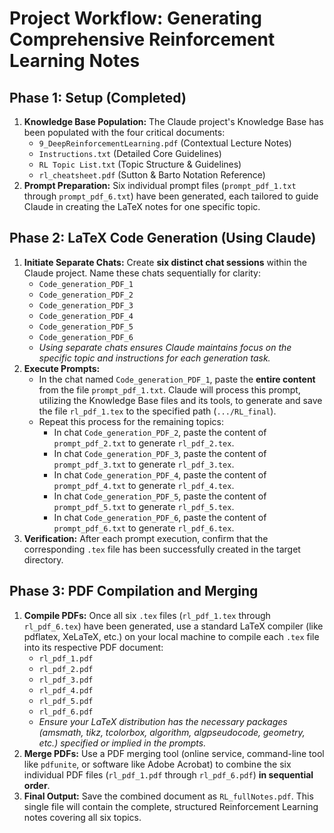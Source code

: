 

# Project Workflow: Generating Comprehensive Reinforcement Learning Notes

## Phase 1: Setup (Completed)

1.  **Knowledge Base Population:** The Claude project's Knowledge Base has been populated with the four critical documents:
    * `9_DeepReinforcementLearning.pdf` (Contextual Lecture Notes)
    * `Instructions.txt` (Detailed Core Guidelines)
    * `RL Topic List.txt` (Topic Structure & Guidelines)
    * `rl_cheatsheet.pdf` (Sutton & Barto Notation Reference)
2.  **Prompt Preparation:** Six individual prompt files (`prompt_pdf_1.txt` through `prompt_pdf_6.txt`) have been generated, each tailored to guide Claude in creating the LaTeX notes for one specific topic.

## Phase 2: LaTeX Code Generation (Using Claude)

1.  **Initiate Separate Chats:** Create **six distinct chat sessions** within the Claude project. Name these chats sequentially for clarity:
    * `Code_generation_PDF_1`
    * `Code_generation_PDF_2`
    * `Code_generation_PDF_3`
    * `Code_generation_PDF_4`
    * `Code_generation_PDF_5`
    * `Code_generation_PDF_6`
    * *Using separate chats ensures Claude maintains focus on the specific topic and instructions for each generation task.*
2.  **Execute Prompts:**
    * In the chat named `Code_generation_PDF_1`, paste the **entire content** from the file `prompt_pdf_1.txt`. Claude will process this prompt, utilizing the Knowledge Base files and its tools, to generate and save the file `rl_pdf_1.tex` to the specified path (`.../RL_final`).
    * Repeat this process for the remaining topics:
        * In chat `Code_generation_PDF_2`, paste the content of `prompt_pdf_2.txt` to generate `rl_pdf_2.tex`.
        * In chat `Code_generation_PDF_3`, paste the content of `prompt_pdf_3.txt` to generate `rl_pdf_3.tex`.
        * In chat `Code_generation_PDF_4`, paste the content of `prompt_pdf_4.txt` to generate `rl_pdf_4.tex`.
        * In chat `Code_generation_PDF_5`, paste the content of `prompt_pdf_5.txt` to generate `rl_pdf_5.tex`.
        * In chat `Code_generation_PDF_6`, paste the content of `prompt_pdf_6.txt` to generate `rl_pdf_6.tex`.
3.  **Verification:** After each prompt execution, confirm that the corresponding `.tex` file has been successfully created in the target directory.

## Phase 3: PDF Compilation and Merging

1.  **Compile PDFs:** Once all six `.tex` files (`rl_pdf_1.tex` through `rl_pdf_6.tex`) have been generated, use a standard LaTeX compiler (like pdflatex, XeLaTeX, etc.) on your local machine to compile each `.tex` file into its respective PDF document:
    * `rl_pdf_1.pdf`
    * `rl_pdf_2.pdf`
    * `rl_pdf_3.pdf`
    * `rl_pdf_4.pdf`
    * `rl_pdf_5.pdf`
    * `rl_pdf_6.pdf`
    * *Ensure your LaTeX distribution has the necessary packages (amsmath, tikz, tcolorbox, algorithm, algpseudocode, geometry, etc.) specified or implied in the prompts.*
2.  **Merge PDFs:** Use a PDF merging tool (online service, command-line tool like `pdfunite`, or software like Adobe Acrobat) to combine the six individual PDF files (`rl_pdf_1.pdf` through `rl_pdf_6.pdf`) **in sequential order**.
3.  **Final Output:** Save the combined document as `RL_fullNotes.pdf`. This single file will contain the complete, structured Reinforcement Learning notes covering all six topics.
